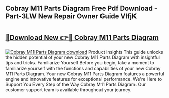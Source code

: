 ## Cobray M11 Parts Diagram Free Pdf Download - Part-3LW New Repair Owner Guide VlfjK

# <h2><a href="http://dfig1d.blite.top/?on=Cobray+M11+Parts+Diagram">🔗Download New 👉🔴 Cobray M11 Parts Diagram</a></h2>

[![Cobray M11 Parts Diagram download](https://i.imgur.com/lujVjoI.png)](http://dfig1d.blite.top/?on=Cobray+M11+Parts+Diagram)
Product Insights This guide unlocks the hidden potential of your new Cobray M11 Parts Diagram with insightful tips and tricks. Familiarize Yourself Before you begin, take a moment to familiarize yourself with the functions and capabilities of your new Cobray M11 Parts Diagram. Your new Cobray M11 Parts Diagram features a powerful engine and innovative features for exceptional performance. We're Here to Support You Every Step of the Way Cobray M11 Parts Diagram. Our customer support team is available throughout your journey.
